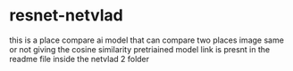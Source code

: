 # resnet-netvlad
this is a place compare ai model that can compare two places image same or not giving the cosine similarity 
pretriained model link is presnt in the readme file inside the netvlad 2 folder 
